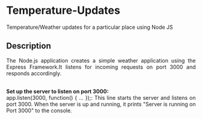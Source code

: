 # Temperature-Updates

<p align="justify"> Temperature/Weather updates for a particular place using Node JS</p>

## Description

<p align="justify">The Node.js application creates a simple weather application using the Express Framework.It listens for incoming requests on port 3000 and responds accordingly.</p>

<p align="justify"> <br/><b>Set up the server to listen on port 3000:</b><br/>
app.listen(3000, function() { ... });: This line starts the server and listens on port 3000. When the server is up and running, it prints "Server is running on Port 3000" to the console.
